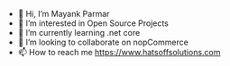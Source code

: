 - 👋 Hi, I’m Mayank Parmar
- 👀 I’m interested in Open Source Projects
- 🌱 I’m currently learning .net core
- 💞️ I’m looking to collaborate on nopCommerce
- 📫 How to reach me https://www.hatsoffsolutions.com

<!---
mayankparmar2000/mayankparmar2000 is a ✨ special ✨ repository because its `README.md` (this file) appears on your GitHub profile.
You can click the Preview link to take a look at your changes.
--->
